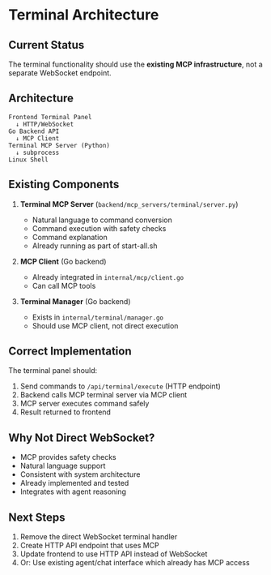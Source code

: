# Terminal Architecture

## Current Status
The terminal functionality should use the **existing MCP infrastructure**, not a separate WebSocket endpoint.

## Architecture

```
Frontend Terminal Panel
  ↓ HTTP/WebSocket
Go Backend API
  ↓ MCP Client
Terminal MCP Server (Python)
  ↓ subprocess
Linux Shell
```

## Existing Components

1. **Terminal MCP Server** (`backend/mcp_servers/terminal/server.py`)
   - Natural language to command conversion
   - Command execution with safety checks
   - Command explanation
   - Already running as part of start-all.sh

2. **MCP Client** (Go backend)
   - Already integrated in `internal/mcp/client.go`
   - Can call MCP tools

3. **Terminal Manager** (Go backend)
   - Exists in `internal/terminal/manager.go`
   - Should use MCP client, not direct execution

## Correct Implementation

The terminal panel should:
1. Send commands to `/api/terminal/execute` (HTTP endpoint)
2. Backend calls MCP terminal server via MCP client
3. MCP server executes command safely
4. Result returned to frontend

## Why Not Direct WebSocket?

- MCP provides safety checks
- Natural language support
- Consistent with system architecture
- Already implemented and tested
- Integrates with agent reasoning

## Next Steps

1. Remove the direct WebSocket terminal handler
2. Create HTTP API endpoint that uses MCP
3. Update frontend to use HTTP API instead of WebSocket
4. Or: Use existing agent/chat interface which already has MCP access
